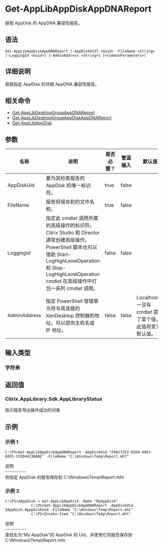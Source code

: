 # Get-AppLibAppDiskAppDNAReport

获取 AppDisk 的 AppDNA 兼容性报告。

## 语法

    Get-AppLibAppDiskAppDNAReport [-AppDiskUid] <Guid> -FileName <String> [-LoggingId <Guid>] [-AdminAddress <String>] [<CommonParameters>]
    

## 详细说明

获取指定 AppDisk 的详细 AppDNA 兼容性报告。

## 相关命令

- [Get-AppLibDesktopGroupAppDNAReport](Get-AppLibDesktopGroupAppDNAReport.html)
- [Get-AppLibDesktopGroupAppDiskAppDNAReport](Get-AppLibDesktopGroupAppDiskAppDNAReport.html)
- [Get-AppLibAppDisk](Get-AppLibAppDisk.html)

## 参数

| 名称           | 说明                                                                                                                                                                     | 是否必需？ | 管道输入  | 默认值                                   |
| ------------ | ---------------------------------------------------------------------------------------------------------------------------------------------------------------------- | ----- | ----- | ------------------------------------- |
| AppDiskUid   | 要为其检索报告的 AppDisk 的唯一标识符。                                                                                                                                               | true  | false |                                       |
| FileName     | 报告将保存到的文件名称。                                                                                                                                                           | true  | false |                                       |
| LoggingId    | 指定此 cmdlet 调用所属的高级操作的标识符。 Citrix Studio 和 Director 通常创建高级操作。 PowerShell 脚本也可以借助 Start-LogHighLevelOperation 和 Stop-LogHighLevelOperation cmdlet 在高级操作中打包一系列 cmdlet 调用。 | false | false |                                       |
| AdminAddress | 指定 PowerShell 管理单元将与其连接的 XenDesktop 控制器的地址。可以提供主机名或 IP 地址。                                                                                                             | false | false | Localhost。一旦有 cmdlet 提供了某个值，此值将变为默认值。 |

## 输入类型

### 字符串

## 返回值

### Citrix.AppLibrary.Sdk.AppLibraryStatus

指示报告导出操作成功的对象

## 示例

### 示例 1

    C:\PS>Get-AppLibAppDiskAppDNAReport -AppDiskUid "F0A272E2-0268-48E3-8855-CFED44236B8E" -FileName "C:\Windows\Temp\Report.mht"
    

说明  
\---\---\-----  
将指定 AppDisk 的报告保存到 C:\Windows\Temp\Report.mht

### 示例 2

    C:\PS>$AppDisk = Get-AppLibAppDisk -Name "MyAppDisk"
                C:\PS>Get-AppLibAppDiskAppDNAReport -AppDiskUid $AppDisk.ApppDiskUid -FileName "C:\Windows\Temp\Report.mht"
                C:\PS>Invoke-Item "C:\Windows\Temp\Report.mht"
    

说明  
\---\---\-----  
查找名为“My AppDisk”的 AppDisk 的 Uid，并使用它将报告保存到 C:\Windows\Temp\Report.mht